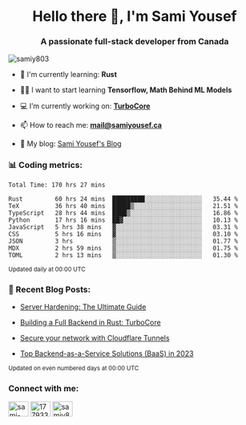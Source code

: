 <h1 align="center">Hello there 👋, I'm Sami Yousef</h1>
<h3 align="center">A passionate full-stack developer from Canada</h3>

<p align="left"> <img src="https://komarev.com/ghpvc/?username=samiy803&label=Profile%20views&color=0e75b6&style=flat" alt="samiy803" /> </p>

- 🌱 I'm currently learning: **Rust**

- 👨‍💻 I want to start learning **Tensorflow, Math Behind ML Models**

- 💻 I’m currently working on: **[TurboCore](https://github.com/samiy803/TurboCore)**

- 📫 How to reach me: **mail@samiyousef.ca**

- 📝 My blog: [Sami Yousef's Blog](https://blog.samiyousef.ca)

<h3 align="left">📊 Coding metrics:</h3>
<!--START_SECTION:waka-->

```text
Total Time: 170 hrs 27 mins

Rust         60 hrs 24 mins  █████████░░░░░░░░░░░░░░░░   35.44 %
TeX          36 hrs 40 mins  █████▒░░░░░░░░░░░░░░░░░░░   21.51 %
TypeScript   28 hrs 44 mins  ████▒░░░░░░░░░░░░░░░░░░░░   16.86 %
Python       17 hrs 16 mins  ██▓░░░░░░░░░░░░░░░░░░░░░░   10.13 %
JavaScript   5 hrs 38 mins   ▓░░░░░░░░░░░░░░░░░░░░░░░░   03.31 %
CSS          5 hrs 16 mins   ▓░░░░░░░░░░░░░░░░░░░░░░░░   03.10 %
JSON         3 hrs           ▒░░░░░░░░░░░░░░░░░░░░░░░░   01.77 %
MDX          2 hrs 59 mins   ▒░░░░░░░░░░░░░░░░░░░░░░░░   01.75 %
TOML         2 hrs 13 mins   ▒░░░░░░░░░░░░░░░░░░░░░░░░   01.30 %
```

<!--END_SECTION:waka-->
<sup>Updated daily at 00:00 UTC</sup>

<h3 align="left">📝 Recent Blog Posts:</h3>

<!-- BLOG-POST-LIST:START -->
- [Server Hardening: The Ultimate Guide](https://blog.samiyousef.ca/server-hardening-the-ultimate-guide/)

- [Building a Full Backend in Rust: TurboCore](https://blog.samiyousef.ca/building-a-full-backend-in-rust-turbocore/)

- [Secure your network with Cloudflare Tunnels](https://blog.samiyousef.ca/secure-your-network-with-cloudflare-tunnels/)

- [Top Backend-as-a-Service Solutions &lpar;BaaS&rpar; in 2023](https://blog.samiyousef.ca/comparing-backend-as-a-service-solutions-a-complete-guide/)
<!-- BLOG-POST-LIST:END -->
<sup>Updated on even numbered days at 00:00 UTC</sup>

<h3 align="left">Connect with me:</h3>
<p align="left">
<a href="https://linkedin.com/in/sami-yousef" target="blank"><img align="center" src="https://raw.githubusercontent.com/rahuldkjain/github-profile-readme-generator/master/src/images/icons/Social/linked-in-alt.svg" alt="sami-yousef" height="30" width="40" /></a>
<a href="https://stackoverflow.com/users/17793354" target="blank"><img align="center" src="https://raw.githubusercontent.com/rahuldkjain/github-profile-readme-generator/master/src/images/icons/Social/stack-overflow.svg" alt="17793354" height="30" width="40" /></a>
<a href="https://www.leetcode.com/samiy8030" target="blank"><img align="center" src="https://raw.githubusercontent.com/rahuldkjain/github-profile-readme-generator/master/src/images/icons/Social/leet-code.svg" alt="samiy8030" height="30" width="40" /></a>
</p>
